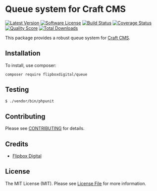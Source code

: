 # Queue system for Craft CMS
[![Latest Version](https://img.shields.io/github/release/flipbox/queue.svg?style=flat-square)](https://github.com/flipbox/queue/releases)
[![Software License](https://img.shields.io/badge/license-MIT-brightgreen.svg?style=flat-square)](LICENSE.md)
[![Build Status](https://img.shields.io/travis/flipbox/queue/master.svg?style=flat-square)](https://travis-ci.org/flipbox/queue)
[![Coverage Status](https://img.shields.io/scrutinizer/coverage/g/flipbox/queue.svg?style=flat-square)](https://scrutinizer-ci.com/g/flipbox/queue/code-structure)
[![Quality Score](https://img.shields.io/scrutinizer/g/flipbox/queue.svg?style=flat-square)](https://scrutinizer-ci.com/g/flipbox/queue)
[![Total Downloads](https://img.shields.io/packagist/dt/flipboxdigital/queue.svg?style=flat-square)](https://packagist.org/packages/league/queue)

This package provides a robust queue system for [Craft CMS](https://craftcms.com).

## Installation

To install, use composer:

```
composer require flipboxdigital/queue
```

## Testing

``` bash
$ ./vendor/bin/phpunit
```

## Contributing

Please see [CONTRIBUTING](https://github.com/flipbox/queue/blob/master/CONTRIBUTING.md) for details.


## Credits

- [Flipbox Digital](https://github.com/flipbox)

## License

The MIT License (MIT). Please see [License File](https://github.com/flipbox/queue/blob/master/LICENSE) for more information.
